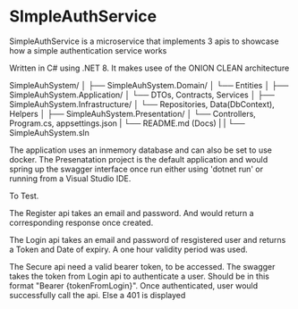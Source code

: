 # SImpleAuthService

SimpleAuthService is a microservice that implements 3 apis to showcase how a simple authentication service works

Written in C# using .NET 8. It makes usee of the ONION CLEAN architecture

SimpleAuhSystem/
│
├── SimpleAuhSystem.Domain/
│   └── Entities
│
├── SimpleAuhSystem.Application/
│   └── DTOs, Contracts, Services
│
├── SimpleAuhSystem.Infrastructure/
│   └── Repositories, Data(DbContext), Helpers
│
├── SimpleAuhSystem.Presentation/
│   └── Controllers, Program.cs, appsettings.json
|
└── README.md (Docs)
|
|
└── SimpleAuhSystem.sln

The application uses an inmemory database and can also be set to use docker.
The Presenatation project is the default application and would spring up the swagger interface once run
either using 'dotnet run' or running from a Visual Studio IDE.

To Test.

The Register api takes an email and password. And would return a corresponding response once created.

The Login api takes an email and password of resgistered user and returns a Token and Date of expiry. A one hour 
validity period was used.

The Secure api need a valid bearer token, to be accessed. The swagger takes the token from Login api to authenticate a user.
Should be in this format "Bearer {tokenFromLogin}". Once authenticated, user would successfully call the api. Else a 401 is displayed
